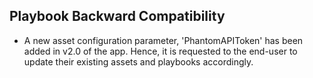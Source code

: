 <!-- File: README.md

Copyright (c) Commvault Systems, 2024

Licensed under the Apache License, Version 2.0 (the "License");
you may not use this file except in compliance with the License.
You may obtain a copy of the License at

    http://www.apache.org/licenses/LICENSE-2.0

Unless required by applicable law or agreed to in writing, software distributed under
the License is distributed on an "AS IS" BASIS, WITHOUT WARRANTIES OR CONDITIONS OF ANY KIND,
either express or implied. See the License for the specific language governing permissions
and limitations under the License. -->

## Playbook Backward Compatibility

- A new asset configuration parameter, 'PhantomAPIToken' has been added in v2.0 of the app. Hence, it is requested to the end-user to update their existing assets and playbooks accordingly.
